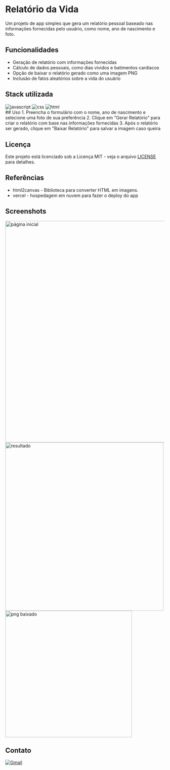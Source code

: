 
# Relatório da Vida

Um projeto de app simples que gera um relatório pessoal baseado nas informações fornecidas pelo usuário, como nome, ano de nascimento e foto.


## Funcionalidades

- Geração de relatório com informações fornecidas 
- Cálculo de dados pessoais, como dias vividos e batimentos cardíacos
- Opção de baixar o relatório gerado como uma imagem PNG
- Inclusão de fatos aleatórios sobre a vida do usuário



## Stack utilizada

<div style="display: inline">
<img align="center" alt="javascript" src="https://img.shields.io/badge/JavaScript-323330?style=for-the-badge&logo=javascript&logoColor=F7DF1E" />
<img align="center" alt="css" src="https://img.shields.io/badge/CSS3-1572B6?style=for-the-badge&logo=css3&logoColor=white" /> 
<img align="center" alt="html" src="https://img.shields.io/badge/HTML5-E34F26?style=for-the-badge&logo=html5&logoColor=white" />
</div><br/>
## Uso
1. Preencha o formulário com o nome, ano de nascimento e selecione uma foto de sua preferência
2. Clique em "Gerar Relatório" para criar o relatório com base nas informações fornecidas
3. Após o relatório ser gerado, clique em "Baixar Relatório" para salvar a imagem caso queira



## Licença

Este projeto está licenciado sob a Licença MIT - veja o arquivo [LICENSE](./LICENSE) para detalhes.


## Referências

- html2canvas - Biblioteca para converter HTML em imagens.
- vercel - hospedagem em nuvem para fazer o deploy do app



## Screenshots

<div style="display: inline">
<img align="center" alt="página inicial" src="https://i.imgur.com/bkA9kr8.png" width="700rem" />
<img align="center" alt="resultado" src="https://i.imgur.com/s2EcJzF.png" width="500rem" height="532rem" /> 
<img align="center" alt="png baixado" src="https://i.imgur.com/9UvaDCB.png" width="400rem" />
</div>




## Contato

[![Gmail](https://img.shields.io/badge/-danielwcontato@gmail.com-D14836?style=for-the-badge&logo=gmail&logoColor=white&link=mailto:danielwcontato@gmail.com)](mailto:danielwcontato@gmail.com)

